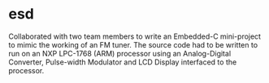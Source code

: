 # esd

Collaborated with two team members to write an Embedded-C mini-project to mimic the working of an FM tuner. The source code had to be written to run on an NXP LPC-1768 (ARM) processor using an Analog-Digital Converter, Pulse-width Modulator and LCD Display interfaced to the processor.
